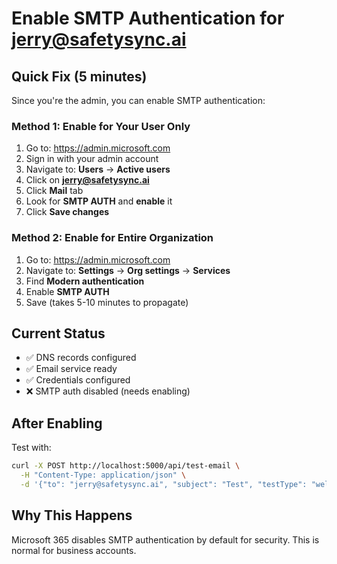 # Enable SMTP Authentication for jerry@safetysync.ai

## Quick Fix (5 minutes)

Since you're the admin, you can enable SMTP authentication:

### Method 1: Enable for Your User Only
1. Go to: https://admin.microsoft.com
2. Sign in with your admin account
3. Navigate to: **Users** → **Active users**
4. Click on **jerry@safetysync.ai**
5. Click **Mail** tab
6. Look for **SMTP AUTH** and **enable** it
7. Click **Save changes**

### Method 2: Enable for Entire Organization
1. Go to: https://admin.microsoft.com
2. Navigate to: **Settings** → **Org settings** → **Services**
3. Find **Modern authentication**
4. Enable **SMTP AUTH**
5. Save (takes 5-10 minutes to propagate)

## Current Status
- ✅ DNS records configured
- ✅ Email service ready
- ✅ Credentials configured
- ❌ SMTP auth disabled (needs enabling)

## After Enabling
Test with:
```bash
curl -X POST http://localhost:5000/api/test-email \
  -H "Content-Type: application/json" \
  -d '{"to": "jerry@safetysync.ai", "subject": "Test", "testType": "welcome"}'
```

## Why This Happens
Microsoft 365 disables SMTP authentication by default for security. This is normal for business accounts.